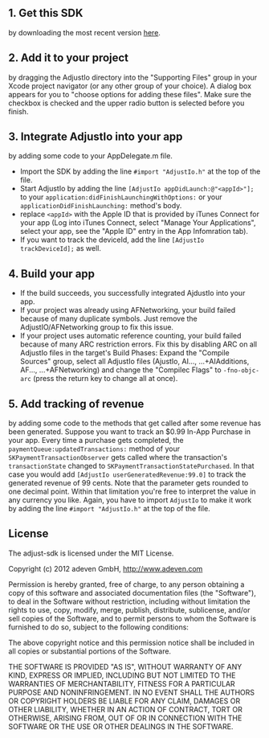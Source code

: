 ## 1. Get this SDK
by downloading the most recent version [here](https://github.com/adeven/adjust_sdk/tags).

## 2. Add it to your project
by dragging the AdjustIo directory into the "Supporting Files" group in your Xcode project navigator (or any other group of your choice). A dialog box appears for you to "choose options for adding these files". Make sure the checkbox is checked and the upper radio button is selected before you finish.

## 3. Integrate AdjustIo into your app
by adding some code to your AppDelegate.m file. 
* Import the SDK by adding the line `#import "AdjustIo.h"` at the top of the file. 
* Start AdjustIo by adding the line `[AdjustIo appDidLaunch:@"<appId>"];` to your `application:didFinishLaunchingWithOptions:` or your `applicationDidFinishLaunching:` method's body. 
* replace `<appId>` with the Apple ID that is provided by iTunes Connect for your app (Log into iTunes Connect, select "Manage Your Applications", select your app, see the "Apple ID" entry in the App Infomration tab).
* If you want to track the deviceId, add the line `[AdjustIo trackDeviceId];` as well.

## 4. Build your app
* If the build succeeds, you successfully integrated AjdustIo into your app.
* If your project was already using AFNetworking, your build failed because of many duplicate symbols. Just remove the AdjustIO/AFNetworking group to fix this issue.
* If your project uses automatic reference counting, your build failed because of many ARC restriction errors. Fix this by disabling ARC on all AdjustIo files in the target's Build Phases: Expand the "Compile Sources" group, select all AdjustIo files (AjustIo, AI..., ...+AIAdditions, AF..., ...+AFNetworking) and change the "Compilec Flags" to `-fno-objc-arc` (press the return key to change all at once).

## 5. Add tracking of revenue
by adding some code to the methods that get called after some revenue has been generated. Suppose you want to track an $0.99 In-App Purchase in your app. Every time a purchase gets completed, the `paymentQueue:updatedTransactions:` method of your `SKPaymentTransactionObserver` gets called where the transaction's `transactionState` changed to `SKPaymentTransactionStatePurchased`. In that case you would add `[AdjustIo userGeneratedRevenue:99.0]` to track the generated revenue of 99 cents. Note that the parameter gets rounded to one decimal point. Within that limitation you're free to interpret the value in any currency you like. Again, you have to import `AdjustIo` to make it work by adding the line `#import "AdjustIo.h"` at the top of the file.

## License

The adjust-sdk is licensed under the MIT License.

Copyright (c) 2012 adeven GmbH, 
http://www.adeven.com

Permission is hereby granted, free of charge, to any person obtaining
a copy of this software and associated documentation files (the
"Software"), to deal in the Software without restriction, including
without limitation the rights to use, copy, modify, merge, publish,
distribute, sublicense, and/or sell copies of the Software, and to
permit persons to whom the Software is furnished to do so, subject to
the following conditions:

The above copyright notice and this permission notice shall be
included in all copies or substantial portions of the Software.

THE SOFTWARE IS PROVIDED "AS IS", WITHOUT WARRANTY OF ANY KIND,
EXPRESS OR IMPLIED, INCLUDING BUT NOT LIMITED TO THE WARRANTIES OF
MERCHANTABILITY, FITNESS FOR A PARTICULAR PURPOSE AND
NONINFRINGEMENT. IN NO EVENT SHALL THE AUTHORS OR COPYRIGHT HOLDERS BE
LIABLE FOR ANY CLAIM, DAMAGES OR OTHER LIABILITY, WHETHER IN AN ACTION
OF CONTRACT, TORT OR OTHERWISE, ARISING FROM, OUT OF OR IN CONNECTION
WITH THE SOFTWARE OR THE USE OR OTHER DEALINGS IN THE SOFTWARE.
